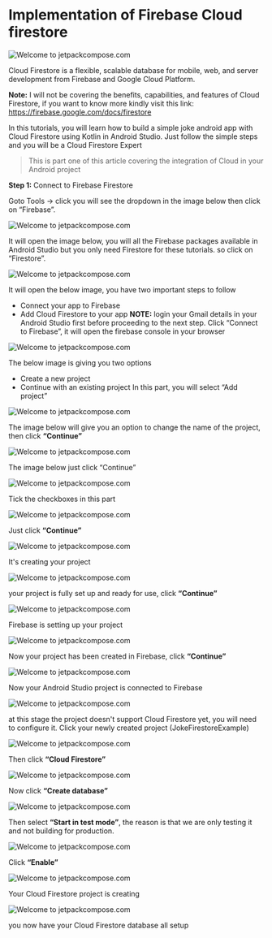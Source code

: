 # Implementation of Firebase Cloud firestore 

![Welcome to jetpackcompose.com](https://miro.medium.com/max/1400/1*rRs5kgidBosSGeRlv0LxvA.jpeg)

Cloud Firestore is a flexible, scalable database for mobile, web, and server development from Firebase and Google Cloud Platform.

**Note:** I will not be covering the benefits, capabilities, and features of Cloud Firestore, if you want to know more kindly visit this link: https://firebase.google.com/docs/firestore

In this tutorials, you will learn how to build a simple joke android app with Cloud Firestore using Kotlin in Android Studio. Just follow the simple steps and you will be a Cloud Firestore Expert

> This is part one of this article covering the integration of Cloud in your Android project

**Step 1:** Connect to Firebase Firestore

Goto Tools -> click you will see the dropdown in the image below then click on “Firebase”.

![Welcome to jetpackcompose.com](https://miro.medium.com/max/1400/1*vLm3iWOq3BVweOF3F1lWwA.png)

It will open the image below, you will all the Firebase packages available in Android Studio but you only need Firestore for these tutorials. so click on “Firestore”.

![Welcome to jetpackcompose.com](https://miro.medium.com/max/1400/1*RuPOkQORgVnpv4PF62twMQ.png)

It will open the below image, you have two important steps to follow
- Connect your app to Firebase
- Add Cloud Firestore to your app
**NOTE:** login your Gmail details in your Android Studio first before proceeding to the next step.
Click “Connect to Firebase”, it will open the firebase console in your browser

![Welcome to jetpackcompose.com](https://miro.medium.com/max/1400/1*11jaPWyTekm2tcm_9Xv45Q.png)

The below image is giving you two options
- Create a new project
- Continue with an existing project
In this part, you will select “Add project”

![Welcome to jetpackcompose.com](https://miro.medium.com/max/1400/1*Lkvtx0aA1j0TKijoZUDQwQ.png)

The image below will give you an option to change the name of the project, then click **“Continue”**

![Welcome to jetpackcompose.com](https://miro.medium.com/max/1400/1*DYKfNtCjogIBpU2FiBdSEw.png)

The image below just click “Continue”

![Welcome to jetpackcompose.com](https://miro.medium.com/max/1400/1*kK3KU_viQepC6pkNop2hnw.png)

Tick the checkboxes in this part

![Welcome to jetpackcompose.com](https://miro.medium.com/max/1400/1*hgfJcNXxpOCPzCeJBpaE_Q.png)

Just click **“Continue”**

![Welcome to jetpackcompose.com](https://miro.medium.com/max/1400/1*b41i5skgqUy8ZGWzdDZ32g.png)

It's creating your project

![Welcome to jetpackcompose.com](https://miro.medium.com/max/1400/1*9JfmKc_LpUV-bxYiADoTvw.png)

your project is fully set up and ready for use, click **“Continue”**

![Welcome to jetpackcompose.com](https://miro.medium.com/max/1400/1*DoQsMUnYJlOuITFJ3rVHdg.png)

Firebase is setting up your project

![Welcome to jetpackcompose.com](https://miro.medium.com/max/1400/1*OX4jPgHxSiAiDgbokHqWvA.png)

Now your project has been created in Firebase, click **“Continue”**

![Welcome to jetpackcompose.com](https://miro.medium.com/max/1400/1*YZXej8YO9KvGIWZAJZ5K0g.png)

Now your Android Studio project is connected to Firebase

![Welcome to jetpackcompose.com](https://miro.medium.com/max/1400/1*MuSXxuLH03KDYScBHmi1SQ.png)

at this stage the project doesn't support Cloud Firestore yet, you will need to configure it.
Click your newly created project (JokeFirestoreExample)

![Welcome to jetpackcompose.com](https://miro.medium.com/max/1400/1*2FAzmY7MHydrzpXbNyH8xQ.png)

Then click **“Cloud Firestore”**

![Welcome to jetpackcompose.com](https://miro.medium.com/max/1400/1*d0AXeNCdgbypSFJF__ACNg.png)

Now click **“Create database”**

![Welcome to jetpackcompose.com](https://miro.medium.com/max/1400/1*mYV0l6qRA3XQh5lrH3VScg.png)

Then select **“Start in test mode”**, the reason is that we are only testing it and not building for production.

![Welcome to jetpackcompose.com](https://miro.medium.com/max/1400/1*M3syZpOW7ccgi3W1K9ooIw.png)

Click **“Enable”**

![Welcome to jetpackcompose.com](https://miro.medium.com/max/1400/1*gvtmSQpiZBieIj6cpmv_PQ.png)

Your Cloud Firestore project is creating

![Welcome to jetpackcompose.com](https://miro.medium.com/max/1400/1*XKxpD_mZH9D4ciOX9rzB8g.png)

you now have your Cloud Firestore database all setup



